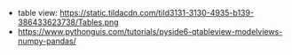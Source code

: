 * table view: https://static.tildacdn.com/tild3131-3130-4935-b139-386433623738/Tables.png
* https://www.pythonguis.com/tutorials/pyside6-qtableview-modelviews-numpy-pandas/
